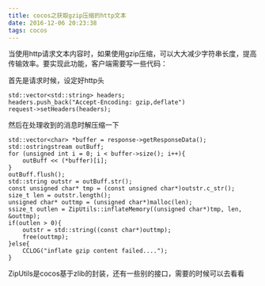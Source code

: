 ```yaml
---
title: cocos之获取gzip压缩的http文本
date: 2016-12-06 20:23:38
tags: cocos
---
```


当使用http请求文本内容时，如果使用gzip压缩，可以大大减少字符串长度，提高传输效率。要实现此功能，客户端需要写一些代码：

首先是请求时候，设定好http头

```
std::vector<std::string> headers;
headers.push_back("Accept-Encoding: gzip,deflate")
request->setHeaders(headers);
```

然后在处理收到的消息时解压缩一下

```
std::vector<char> *buffer = response->getResponseData();
std::ostringstream outBuff;
for (unsigned int i = 0; i < buffer->size(); i++){
    outBuff << (*buffer)[i];
}
outBuff.flush();
std::string outstr = outBuff.str();
const unsigned char* tmp = (const unsigned char*)outstr.c_str();
size_t len = outstr.length();
unsigned char* outtmp = (unsigned char*)malloc(len);
ssize_t outlen = ZipUtils::inflateMemory((unsigned char*)tmp, len, &outtmp);
if(outlen > 0){
    outstr = std::string((const char*)outtmp);
    free(outtmp);
}else{
    CCLOG("inflate gzip content failed....");
}
```

ZipUtils是cocos基于zlib的封装，还有一些别的接口，需要的时候可以去看看